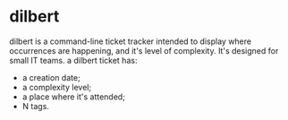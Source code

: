 # dilbert

dilbert is a command-line ticket tracker intended to display where occurrences are happening, and it's level of complexity. It's designed for small IT teams.
a dilbert ticket has:
- a creation date;
- a complexity level;
- a place where it's attended;
- N tags.
